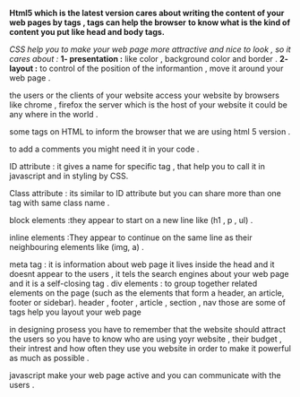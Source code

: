 **Html5 which is the latest version cares about writing the content of your web pages by tags , tags can help the browser** 
**to know what is the kind of content you put like head and body tags.**

*CSS help you to make your web page more attractive and nice to look , so it cares about :*
**1- presentation :** like color , background color and border .
**2- layout :** to control of the position of the informantion , move it around your web page .

the users or the clients of your website access your website by browsers like chrome , firefox 
the server which is the host of your website it could be any where in the world .


some tags on HTML <!DOCTYPE HTML> to inform the browser that we are using html 5 version .

<!-- your comments --> to add a comments you might need it in your code .

ID attribute : it gives a name for specific tag , that help you to call it in javascript and in styling by CSS.

Class attribute : its similar to ID attribute but you can share more than one tag with same class name .

block elements :they appear to start on a new line like  (h1 , p , ul) .

inline elements :They appear to continue on the same line as their neighbouring elements like (img, a) .




meta tag : it is information about web page it lives inside the head and it doesnt appear to the users , it tels the 
search engines about your web page and it is a self-closing tag .
div elements : to group together related elements on the page (such as the elements that form a header, an article, footer or sidebar).
header , footer , article , section , nav those are some of tags help you layout your web page 

in designing prosess you have to remember that the website should attract the users so you have to know who are using yoyr website ,
their budget , their intrest and how often they use you website in order to make it powerful as much as possible .

javascript make your web page active and you can communicate with the users .